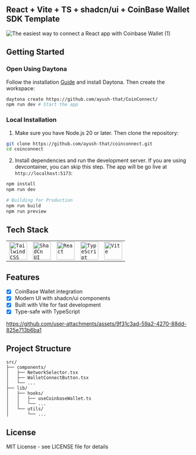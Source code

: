 ## React + Vite + TS + shadcn/ui + CoinBase Wallet SDK Template

![The easiest way to connect a React app with Coinbase Wallet (1)](https://github.com/user-attachments/assets/b480cefe-f955-42c7-85d8-d379f516b14c)

## Getting Started

### Open Using Daytona

Follow the installation [Guide](https://www.daytona.io/docs/installation/installation/) and install Daytona. Then create the workspace:

   ```bash
   daytona create https://github.com/ayush-that/CoinConnect/
   npm run dev # Start the app
   ```


### Local Installation

1. Make sure you have Node.js 20 or later. Then clone the repository:

```bash
git clone https://github.com/ayush-that/coinconnect.git
cd coinconnect
```

2. Install dependencies and run the development server. If you are using devcontainer, you can skip this step. The app will be go live at `http://localhost:5173`:

```bash
npm install
npm run dev

# Building for Production
npm run build
npm run preview
```

## Tech Stack

<div align="center">
	<table>
		<tr>
			<td><code><img width="48" src="https://user-images.githubusercontent.com/25181517/202896760-337261ed-ee92-4979-84c4-d4b829c7355d.png" alt="Tailwind CSS" title="Tailwind CSS"/></code></td>
			<td><code><img width="48" src="https://github.com/user-attachments/assets/e4bd419a-2a4a-459a-ba9a-d3324e693c4d" alt="ShadCn UI" title="ShadCn UI"/></code></td>
			<td><code><img width="48" src="https://user-images.githubusercontent.com/25181517/183897015-94a058a6-b86e-4e42-a37f-bf92061753e5.png" alt="React" title="React"/></code></td>
			<td><code><img width="48" src="https://user-images.githubusercontent.com/25181517/183890598-19a0ac2d-e88a-4005-a8df-1ee36782fde1.png" alt="TypeScript" title="TypeScript"/></code></td>
			<td><code><img width="48" src="https://github-production-user-asset-6210df.s3.amazonaws.com/62091613/261395532-b40892ef-efb8-4b0e-a6b5-d1cfc2f3fc35.png" alt="Vite" title="Vite"/></code></td>
		</tr>
	</table>
</div>

## Features

- [x] CoinBase Wallet integration
- [x] Modern UI with shadcn/ui components
- [x] Built with Vite for fast development
- [x] Type-safe with TypeScript

https://github.com/user-attachments/assets/9f31c3ad-59a2-4270-88dd-825e713b6ba1

## Project Structure

```
src/
├── components/
│   ├── NetworkSelector.tsx
│   ├── WalletConnectButton.tsx
│   └── ...
├── lib/
│   ├── hooks/
│   │   ├── useCoinbaseWallet.ts
│   │   └── ...
│   └── utils/
│       └── ...
```

## License

MIT License - see LICENSE file for details
